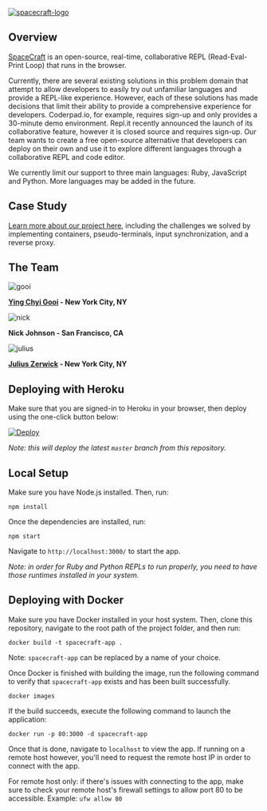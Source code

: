 [![spacecraft-logo](https://i.imgur.com/f9RQ9GC.png)](https://spacecraft-repl.com)
## Overview
[SpaceCraft](https://spacecraft-repl.com) is an open-source, real-time, collaborative REPL (Read-Eval-Print Loop) that runs in the browser.

Currently, there are several existing solutions in this problem domain that attempt to allow developers to easily try out unfamiliar languages and provide a REPL-like experience. However, each of these solutions has made decisions that limit their ability to provide a comprehensive experience for developers. Coderpad.io, for example, requires sign-up and only provides a 30-minute demo environment. Repl.it recently announced the launch of its collaborative feature, however it is closed source and requires sign-up. Our team wants to create a free open-source alternative that developers can deploy on their own and use it to explore different languages through a collaborative REPL and code editor.

We currently limit our support to three main languages: Ruby, JavaScript and Python. More languages may be added in the future.

## Case Study
[Learn more about our project here](https://spacecraft-repl.com/whitepaper), including the challenges we solved by implementing containers, pseudo-terminals, input synchronization, and a reverse proxy.

## The Team
![gooi](https://i.imgur.com/lBvHH9j.jpg?2)

**[Ying Chyi Gooi](https://gooi.tech) - New York City, NY**

![nick](https://i.imgur.com/2atacXb.jpg?2)

**Nick Johnson - San Francisco, CA**

![julius](https://i.imgur.com/FUQCN67.jpg?2)

**[Julius Zerwick](https://rouxcaesar.github.io/) - New York City, NY**


## Deploying with Heroku
Make sure that you are signed-in to Heroku in your browser, then deploy using the one-click button below:

[![Deploy](https://www.herokucdn.com/deploy/button.svg)](https://heroku.com/deploy)

*Note: this will deploy the latest `master` branch from this repository.*

## Local Setup
Make sure you have Node.js installed. Then, run:

```
npm install
```

Once the dependencies are installed, run:

```
npm start
```

Navigate to `http://localhost:3000/` to start the app.

*Note: in order for Ruby and Python REPLs to run properly, you need to have those runtimes installed in your system.*

## Deploying with Docker
Make sure you have Docker installed in your host system. Then, clone this repository, navigate to the root path of the project folder, and then run:

```
docker build -t spacecraft-app .
```
Note: `spacecraft-app` can be replaced by a name of your choice.

Once Docker is finished with building the image, run the following command to verify that `spacecraft-app` exists and has been built successfully.

```
docker images
```
If the build succeeds, execute the following command to launch the application:

```
docker run -p 80:3000 -d spacecraft-app
```
Once that is done, navigate to `localhost` to view the app. If running on a remote host however, you'll need to request the remote host IP in order to connect with the app. 

For remote host only: if there's issues with connecting to the app, make sure to check your remote host's firewall settings to allow port 80 to be accessible. Example: `ufw allow 80`


